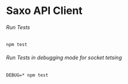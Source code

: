 Saxo API Client
==================================
###### Run Tests
`npm test`

###### Run Tests in debugging mode for socket tetsing
`DEBUG=* npm test`

